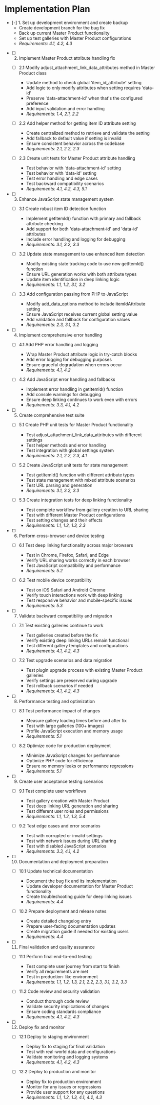 # Implementation Plan

- [-] 1. Set up development environment and create backup
  - Create development branch for the bug fix
  - Back up current Master Product functionality
  - Set up test galleries with Master Product configurations
  - _Requirements: 4.1, 4.2, 4.3_

- [ ] 2. Implement Master Product attribute handling fix
  - [ ] 2.1 Modify adjust_attachment_link_data_attributes method in Master Product class
    - Update method to check global 'item_id_attribute' setting
    - Add logic to only modify attributes when setting requires 'data-id'
    - Preserve 'data-attachment-id' when that's the configured preference
    - Add input validation and error handling
    - _Requirements: 1.4, 2.1, 2.2_

  - [ ] 2.2 Add helper method for getting item ID attribute setting
    - Create centralized method to retrieve and validate the setting
    - Add fallback to default value if setting is invalid
    - Ensure consistent behavior across the codebase
    - _Requirements: 2.1, 2.2, 2.3_

  - [ ] 2.3 Create unit tests for Master Product attribute handling
    - Test behavior with 'data-attachment-id' setting
    - Test behavior with 'data-id' setting
    - Test error handling and edge cases
    - Test backward compatibility scenarios
    - _Requirements: 4.1, 4.2, 4.3, 5.1_

- [ ] 3. Enhance JavaScript state management system
  - [ ] 3.1 Create robust item ID detection function
    - Implement getItemId() function with primary and fallback attribute checking
    - Add support for both 'data-attachment-id' and 'data-id' attributes
    - Include error handling and logging for debugging
    - _Requirements: 3.1, 3.2, 3.3_

  - [ ] 3.2 Update state management to use enhanced item detection
    - Modify existing state tracking code to use new getItemId() function
    - Ensure URL generation works with both attribute types
    - Update item identification in deep linking logic
    - _Requirements: 1.1, 1.2, 3.1, 3.2_

  - [ ] 3.3 Add configuration passing from PHP to JavaScript
    - Modify add_data_options method to include itemIdAttribute setting
    - Ensure JavaScript receives current global setting value
    - Add validation and fallback for configuration values
    - _Requirements: 2.3, 3.1, 3.2_

- [ ] 4. Implement comprehensive error handling
  - [ ] 4.1 Add PHP error handling and logging
    - Wrap Master Product attribute logic in try-catch blocks
    - Add error logging for debugging purposes
    - Ensure graceful degradation when errors occur
    - _Requirements: 4.1, 4.2_

  - [ ] 4.2 Add JavaScript error handling and fallbacks
    - Implement error handling in getItemId() function
    - Add console warnings for debugging
    - Ensure deep linking continues to work even with errors
    - _Requirements: 3.3, 4.1, 4.2_

- [ ] 5. Create comprehensive test suite
  - [ ] 5.1 Create PHP unit tests for Master Product functionality
    - Test adjust_attachment_link_data_attributes with different settings
    - Test helper methods and error handling
    - Test integration with global settings system
    - _Requirements: 2.1, 2.2, 2.3, 4.1_

  - [ ] 5.2 Create JavaScript unit tests for state management
    - Test getItemId() function with different attribute types
    - Test state management with mixed attribute scenarios
    - Test URL parsing and generation
    - _Requirements: 3.1, 3.2, 3.3_

  - [ ] 5.3 Create integration tests for deep linking functionality
    - Test complete workflow from gallery creation to URL sharing
    - Test with different Master Product configurations
    - Test setting changes and their effects
    - _Requirements: 1.1, 1.2, 1.3, 2.3_

- [ ] 6. Perform cross-browser and device testing
  - [ ] 6.1 Test deep linking functionality across major browsers
    - Test in Chrome, Firefox, Safari, and Edge
    - Verify URL sharing works correctly in each browser
    - Test JavaScript compatibility and performance
    - _Requirements: 5.2_

  - [ ] 6.2 Test mobile device compatibility
    - Test on iOS Safari and Android Chrome
    - Verify touch interactions work with deep linking
    - Test responsive behavior and mobile-specific issues
    - _Requirements: 5.3_

- [ ] 7. Validate backward compatibility and migration
  - [ ] 7.1 Test existing galleries continue to work
    - Test galleries created before the fix
    - Verify existing deep linking URLs remain functional
    - Test different gallery templates and configurations
    - _Requirements: 4.1, 4.2, 4.3_

  - [ ] 7.2 Test upgrade scenarios and data migration
    - Test plugin upgrade process with existing Master Product galleries
    - Verify settings are preserved during upgrade
    - Test rollback scenarios if needed
    - _Requirements: 4.1, 4.2, 4.3_

- [ ] 8. Performance testing and optimization
  - [ ] 8.1 Test performance impact of changes
    - Measure gallery loading times before and after fix
    - Test with large galleries (100+ images)
    - Profile JavaScript execution and memory usage
    - _Requirements: 5.1_

  - [ ] 8.2 Optimize code for production deployment
    - Minimize JavaScript changes for performance
    - Optimize PHP code for efficiency
    - Ensure no memory leaks or performance regressions
    - _Requirements: 5.1_

- [ ] 9. Create user acceptance testing scenarios
  - [ ] 9.1 Test complete user workflows
    - Test gallery creation with Master Product
    - Test deep linking URL generation and sharing
    - Test different user roles and permissions
    - _Requirements: 1.1, 1.2, 1.3, 5.4_

  - [ ] 9.2 Test edge cases and error scenarios
    - Test with corrupted or invalid settings
    - Test with network issues during URL sharing
    - Test with disabled JavaScript scenarios
    - _Requirements: 3.3, 4.1, 4.2_

- [ ] 10. Documentation and deployment preparation
  - [ ] 10.1 Update technical documentation
    - Document the bug fix and its implementation
    - Update developer documentation for Master Product functionality
    - Create troubleshooting guide for deep linking issues
    - _Requirements: 4.4_

  - [ ] 10.2 Prepare deployment and release notes
    - Create detailed changelog entry
    - Prepare user-facing documentation updates
    - Create migration guide if needed for existing users
    - _Requirements: 4.4_

- [ ] 11. Final validation and quality assurance
  - [ ] 11.1 Perform final end-to-end testing
    - Test complete user journey from start to finish
    - Verify all requirements are met
    - Test in production-like environment
    - _Requirements: 1.1, 1.2, 1.3, 2.1, 2.2, 2.3, 3.1, 3.2, 3.3_

  - [ ] 11.2 Code review and security validation
    - Conduct thorough code review
    - Validate security implications of changes
    - Ensure coding standards compliance
    - _Requirements: 4.1, 4.2, 4.3_

- [ ] 12. Deploy fix and monitor
  - [ ] 12.1 Deploy to staging environment
    - Deploy fix to staging for final validation
    - Test with real-world data and configurations
    - Validate monitoring and logging systems
    - _Requirements: 4.1, 4.2, 4.3_

  - [ ] 12.2 Deploy to production and monitor
    - Deploy fix to production environment
    - Monitor for any issues or regressions
    - Provide user support for any questions
    - _Requirements: 1.1, 1.2, 1.3, 4.1, 4.2, 4.3_